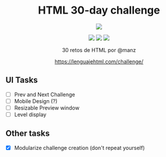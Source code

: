 <div align="center">

# HTML 30-day challenge

![](https://lenguajehtml.com/challenge/logo.png)

![](https://img.shields.io/badge/HTML-5-orange?style=for-the-badge&logo=html5)
![](https://img.shields.io/badge/CSS-3-blue?style=for-the-badge&logo=css3)
![](https://img.shields.io/badge/Astro-4.3-purple?style=for-the-badge&logo=astro)

30 retos de HTML por @manz

https://lenguajehtml.com/challenge/

</div>

## UI Tasks

- [ ] Prev and Next Challenge
- [ ] Mobile Design (?)
- [ ] Resizable Preview window
- [ ] Level display

## Other tasks

- [X] Modularize challenge creation (don't repeat yourself)
